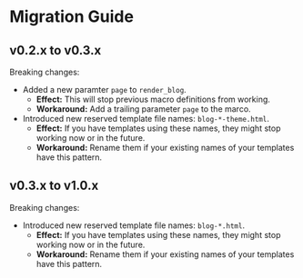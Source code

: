 # Migration Guide

## v0.2.x to v0.3.x

Breaking changes:

- Added a new paramter `page` to `render_blog`.
    - **Effect:** This will stop previous macro definitions from working.
    - **Workaround:** Add a trailing parameter `page` to the marco.
- Introduced new reserved template file names: `blog-*-theme.html`. 
    - **Effect:** If you have templates using these names, they might stop working now or in the future.
    - **Workaround:** Rename them if your existing names of your templates have this pattern.

## v0.3.x to v1.0.x

Breaking changes:

- Introduced new reserved template file names: `blog-*.html`. 
    - **Effect:** If you have templates using these names, they might stop working now or in the future.
    - **Workaround:** Rename them if your existing names of your templates have this pattern.

